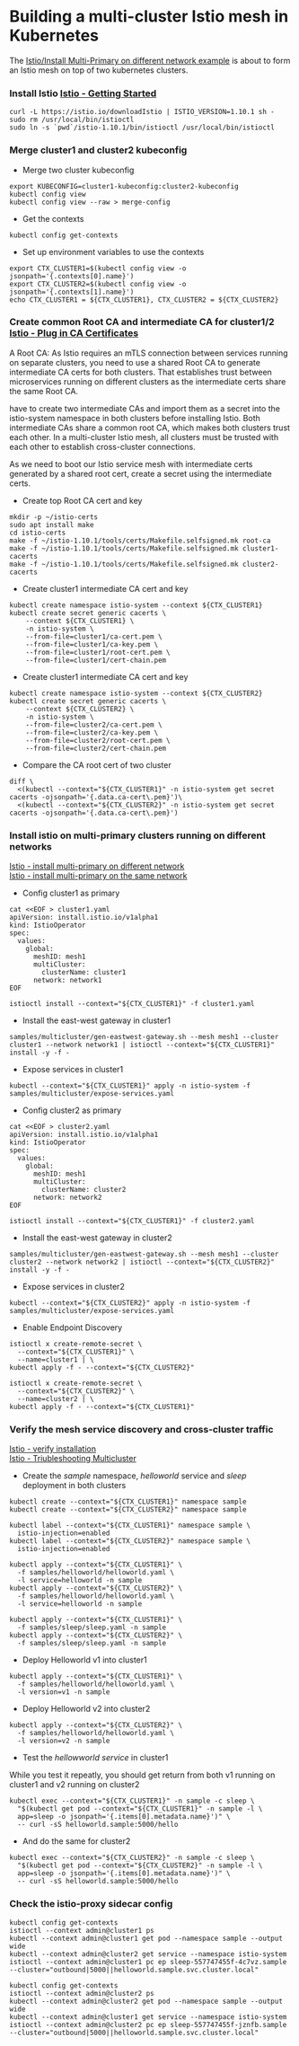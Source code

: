 # Building a multi-cluster Istio mesh in Kubernetes

The [Istio/Install Multi-Primary on different network example](https://istio.io/latest/docs/setup/install/multicluster/multi-primary_multi-network/) is about to form an Istio mesh on top of two kubernetes clusters.

### Install Istio [Istio - Getting Started](https://istio.io/latest/docs/setup/getting-started/)

```
curl -L https://istio.io/downloadIstio | ISTIO_VERSION=1.10.1 sh -
sudo rm /usr/local/bin/istioctl
sudo ln -s `pwd`/istio-1.10.1/bin/istioctl /usr/local/bin/istioctl
```

### Merge cluster1 and cluster2 kubeconfig

- Merge two cluster kubeconfig

```
export KUBECONFIG=cluster1-kubeconfig:cluster2-kubeconfig
kubectl config view
kubectl config view --raw > merge-config
```

- Get the contexts

```kubectl config get-contexts```

- Set up environment variables to use the contexts

```
export CTX_CLUSTER1=$(kubectl config view -o jsonpath='{.contexts[0].name}')
export CTX_CLUSTER2=$(kubectl config view -o jsonpath='{.contexts[1].name}')
echo CTX_CLUSTER1 = ${CTX_CLUSTER1}, CTX_CLUSTER2 = ${CTX_CLUSTER2}
```

### Create common Root CA and intermediate CA for cluster1/2 [Istio - Plug in CA Certificates](https://istio.io/latest/docs/tasks/security/cert-management/plugin-ca-cert/)

A Root CA: As Istio requires an mTLS connection between services running on separate clusters, you need to use a shared Root CA to generate intermediate CA certs for both clusters. That establishes trust between microservices running on different clusters as the intermediate certs share the same Root CA.

 have to create two intermediate CAs and import them as a secret into the istio-system namespace in both clusters before installing Istio. Both intermediate CAs share a common root CA, which makes both clusters trust each other. In a multi-cluster Istio mesh, all clusters must be trusted with each other to establish cross-cluster connections.

As we need to boot our Istio service mesh with intermediate certs generated by a shared root cert, create a secret using the intermediate certs.

- Create top Root CA cert and key

```
mkdir -p ~/istio-certs
sudo apt install make
cd istio-certs
make -f ~/istio-1.10.1/tools/certs/Makefile.selfsigned.mk root-ca
make -f ~/istio-1.10.1/tools/certs/Makefile.selfsigned.mk cluster1-cacerts
make -f ~/istio-1.10.1/tools/certs/Makefile.selfsigned.mk cluster2-cacerts
```

- Create cluster1 intermediate CA cert and key

```
kubectl create namespace istio-system --context ${CTX_CLUSTER1}
kubectl create secret generic cacerts \
    --context ${CTX_CLUSTER1} \
    -n istio-system \
    --from-file=cluster1/ca-cert.pem \
    --from-file=cluster1/ca-key.pem \
    --from-file=cluster1/root-cert.pem \
    --from-file=cluster1/cert-chain.pem
```

- Create cluster1 intermediate CA cert and key

```
kubectl create namespace istio-system --context ${CTX_CLUSTER2}
kubectl create secret generic cacerts \
    --context ${CTX_CLUSTER2} \
    -n istio-system \
    --from-file=cluster2/ca-cert.pem \
    --from-file=cluster2/ca-key.pem \
    --from-file=cluster2/root-cert.pem \
    --from-file=cluster2/cert-chain.pem
```

- Compare the CA root cert of two cluster

```
diff \
  <(kubectl --context="${CTX_CLUSTER1}" -n istio-system get secret cacerts -ojsonpath='{.data.ca-cert\.pem}')\
  <(kubectl --context="${CTX_CLUSTER2}" -n istio-system get secret cacerts -ojsonpath='{.data.ca-cert\.pem}')
```

### Install istio on multi-primary clusters running on different networks

[Istio - install multi-primary on different network](https://istio.io/latest/docs/setup/install/multicluster/multi-primary_multi-network/)  
[Istio - install multi-primary on the same network](https://istio.io/latest/docs/setup/install/multicluster/multi-primary/)  

- Config cluster1 as primary

```
cat <<EOF > cluster1.yaml
apiVersion: install.istio.io/v1alpha1
kind: IstioOperator
spec:
  values:
    global:
      meshID: mesh1
      multiCluster:
        clusterName: cluster1
      network: network1
EOF
  
istioctl install --context="${CTX_CLUSTER1}" -f cluster1.yaml
```
  
- Install the east-west gateway in cluster1

```samples/multicluster/gen-eastwest-gateway.sh --mesh mesh1 --cluster cluster1 --network network1 | istioctl --context="${CTX_CLUSTER1}" install -y -f - ```
  
- Expose services in cluster1

```kubectl --context="${CTX_CLUSTER1}" apply -n istio-system -f samples/multicluster/expose-services.yaml```

- Config cluster2 as primary

```
cat <<EOF > cluster2.yaml
apiVersion: install.istio.io/v1alpha1
kind: IstioOperator
spec:
  values:
    global:
      meshID: mesh1
      multiCluster:
        clusterName: cluster2
      network: network2
EOF
  
istioctl install --context="${CTX_CLUSTER1}" -f cluster2.yaml
```
  
- Install the east-west gateway in cluster2

```samples/multicluster/gen-eastwest-gateway.sh --mesh mesh1 --cluster cluster2 --network network2 | istioctl --context="${CTX_CLUSTER2}" install -y -f - ```
  
- Expose services in cluster2

```kubectl --context="${CTX_CLUSTER2}" apply -n istio-system -f samples/multicluster/expose-services.yaml```
  
- Enable Endpoint Discovery

```
istioctl x create-remote-secret \
  --context="${CTX_CLUSTER1}" \
  --name=cluster1 | \
kubectl apply -f - --context="${CTX_CLUSTER2}"

istioctl x create-remote-secret \
  --context="${CTX_CLUSTER2}" \
  --name=cluster2 | \
kubectl apply -f - --context="${CTX_CLUSTER1}"
```

### Verify the mesh service discovery and cross-cluster traffic
 
[Istio - verify installation](https://istio.io/latest/docs/setup/install/multicluster/verify/)  
[Istio - Triubleshooting Multicluster](https://istio.io/latest/docs/ops/diagnostic-tools/multicluster/)  

- Create the *sample* namespace, *helloworld* service and *sleep* deployment in both clusters

```
kubectl create --context="${CTX_CLUSTER1}" namespace sample
kubectl create --context="${CTX_CLUSTER2}" namespace sample

kubectl label --context="${CTX_CLUSTER1}" namespace sample \
  istio-injection=enabled
kubectl label --context="${CTX_CLUSTER2}" namespace sample \
  istio-injection=enabled

kubectl apply --context="${CTX_CLUSTER1}" \
  -f samples/helloworld/helloworld.yaml \
  -l service=helloworld -n sample    
kubectl apply --context="${CTX_CLUSTER2}" \
  -f samples/helloworld/helloworld.yaml \
  -l service=helloworld -n sample
    
kubectl apply --context="${CTX_CLUSTER1}" \
  -f samples/sleep/sleep.yaml -n sample
kubectl apply --context="${CTX_CLUSTER2}" \
  -f samples/sleep/sleep.yaml -n sample
```
  
- Deploy Helloworld v1 into cluster1

```
kubectl apply --context="${CTX_CLUSTER1}" \
  -f samples/helloworld/helloworld.yaml \
  -l version=v1 -n sample
```

- Deploy Helloworld v2 into cluster2

```
kubectl apply --context="${CTX_CLUSTER2}" \
  -f samples/helloworld/helloworld.yaml \
  -l version=v2 -n sample
```
  
- Test the *hellowworld service* in cluster1 

While you test it repeatly, you should get return from both v1 running on cluster1 and v2 running on cluster2

```
kubectl exec --context="${CTX_CLUSTER1}" -n sample -c sleep \
  "$(kubectl get pod --context="${CTX_CLUSTER1}" -n sample -l \
  app=sleep -o jsonpath='{.items[0].metadata.name}')" \
  -- curl -sS helloworld.sample:5000/hello
```

- And do the same for cluster2

```
kubectl exec --context="${CTX_CLUSTER2}" -n sample -c sleep \
  "$(kubectl get pod --context="${CTX_CLUSTER2}" -n sample -l \
  app=sleep -o jsonpath='{.items[0].metadata.name}')" \
  -- curl -sS helloworld.sample:5000/hello
```

### Check the istio-proxy sidecar config

```
kubectl config get-contexts
istioctl --context admin@cluster1 ps
kubectl --context admin@cluster1 get pod --namespace sample --output wide
kubectl --context admin@cluster2 get service --namespace istio-system
istioctl --context admin@cluster1 pc ep sleep-557747455f-4c7vz.sample --cluster="outbound|5000||helloworld.sample.svc.cluster.local"

kubectl config get-contexts
istioctl --context admin@cluster2 ps
kubectl --context admin@cluster2 get pod --namespace sample --output wide
kubectl --context admin@cluster1 get service --namespace istio-system
istioctl --context admin@cluster2 pc ep sleep-557747455f-jznfb.sample --cluster="outbound|5000||helloworld.sample.svc.cluster.local"
```
